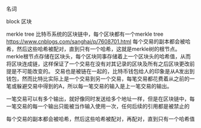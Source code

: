 名词

block 区块

merkle tree
比特币系统的区块链中，每个区块都有一个merkle tree
https://www.cnblogs.com/sanghai/p/7608701.html
每个交易的副本都会被哈希，然后这些哈希被配对，直到只有一个哈希，这就是merkle树的根节点。
merkle根节点存储在区块头，每个区块同事存储着上一个区块头的哈希值，从而将区块连成链，这样保证了一个交易在没有对其记录的区块及所有之后区块更改前提是不可能改变的。
交易也是被链在一起的，比特币钱包给人的印象是从A发出到钱包，然而比特比实际上是一个交易到另一个交易，每笔交易都花费着从之前的一笔或躲避交易中得到的A，所以每一笔交易的输入是上一笔交易的输出。

一笔交易可以有多个输出，就好像同时发送给多个地址一样，但是在区块链中，每一笔交易的每一个输出只能被当作输入使用一次，任何后续的引用都是被禁止的


每个交易的副本都会被哈希，然后这些哈希被配对，再配对，直到只有一个哈希值